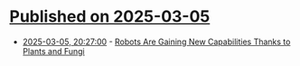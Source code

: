 # [Published on 2025-03-05](index.md)

* [2025-03-05, 20:27:00](https://soylentnews.org/article.pl?sid=25/03/04/028230&from=rss) - [Robots Are Gaining New Capabilities Thanks to Plants and Fungi](https://soylentnews.org/article.pl?sid=25/03/04/028230&from=rss)
